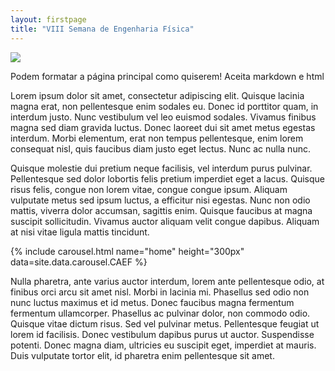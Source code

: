 ```yaml
---
layout: firstpage
title: "VIII Semana de Engenharia Física"
---
```


<div class="float-lg-end m-3">
    <img class="img-fluid" src="{{site.baseurl}}/img/logos/SemefEstrelasOnline.png">
</div>

Podem formatar a página principal como quiserem! Aceita markdown e html

 Lorem ipsum dolor sit amet, consectetur adipiscing elit. Quisque lacinia magna erat, non pellentesque enim sodales eu. Donec id porttitor quam, in interdum justo. Nunc vestibulum vel leo euismod sodales. Vivamus finibus magna sed diam gravida luctus. Donec laoreet dui sit amet metus egestas interdum. Morbi elementum, erat non tempus pellentesque, enim lorem consequat nisl, quis faucibus diam justo eget lectus. Nunc ac nulla nunc.

Quisque molestie dui pretium neque facilisis, vel interdum purus pulvinar. Pellentesque sed dolor lobortis felis pretium imperdiet eget a lacus. Quisque risus felis, congue non lorem vitae, congue congue ipsum. Aliquam vulputate metus sed ipsum luctus, a efficitur nisi egestas. Nunc non odio mattis, viverra dolor accumsan, sagittis enim. Quisque faucibus at magna suscipit sollicitudin. Vivamus auctor aliquam velit congue dapibus. Aliquam at nisi vitae ligula mattis tincidunt.

<div class="col-md-5 float-lg-end mb-2">
    {% include carousel.html name="home" height="300px" data=site.data.carousel.CAEF %}
</div>


Nulla pharetra, ante varius auctor interdum, lorem ante pellentesque odio, at finibus orci arcu sit amet nisl. Morbi in lacinia mi. Phasellus sed odio non nunc luctus maximus et id metus. Donec faucibus magna fermentum fermentum ullamcorper. Phasellus ac pulvinar dolor, non commodo odio. Quisque vitae dictum risus. Sed vel pulvinar metus. Pellentesque feugiat ut lorem id facilisis. Donec vestibulum dapibus purus ut auctor. Suspendisse potenti. Donec magna diam, ultricies eu suscipit eget, imperdiet at mauris. Duis vulputate tortor elit, id pharetra enim pellentesque sit amet.
